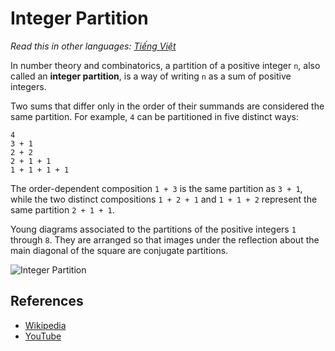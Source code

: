 # Integer Partition

_Read this in other languages:_
[_Tiếng Việt_](README.md)

In number theory and combinatorics, a partition of a positive
integer `n`, also called an **integer partition**, is a way of
writing `n` as a sum of positive integers.

Two sums that differ only in the order of their summands are
considered the same partition. For example, `4` can be partitioned
in five distinct ways:

```
4
3 + 1
2 + 2
2 + 1 + 1
1 + 1 + 1 + 1
```

The order-dependent composition `1 + 3` is the same partition
as `3 + 1`, while the two distinct
compositions `1 + 2 + 1` and `1 + 1 + 2` represent the same
partition `2 + 1 + 1`.

Young diagrams associated to the partitions of the positive
integers `1` through `8`. They are arranged so that images
under the reflection about the main diagonal of the square
are conjugate partitions.

![Integer Partition](https://upload.wikimedia.org/wikipedia/commons/d/d8/Ferrer_partitioning_diagrams.svg)

## References

- [Wikipedia](<https://en.wikipedia.org/wiki/Partition_(number_theory)>)
- [YouTube](https://www.youtube.com/watch?v=ZaVM057DuzE&list=PLLXdhg_r2hKA7DPDsunoDZ-Z769jWn4R8)
